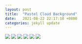 ```yaml
---
layout: post
title:  "Pastel Cloud Background"
date:   2021-08-22 22:17:10 +0800
categories: jekyll update
---
```

<style>c {display:block}</style>
<img src='https://blog.kakaocdn.net/dn/bnUtv5/btqDvgSRHKx/9x5toEXSTwjhzWXC9ZC31K/img.jpg'>
<img src='https://www.wallpapertip.com/wmimgs/68-687498_wallpaper-clouds-porous-rainbow-sky-shine-rays-pastel.jpg'>
<img src='https://img1.daumcdn.net/thumb/R1280x0/?scode=mtistory2&fname=https%3A%2F%2Fblog.kakaocdn.net%2Fdn%2Fl6O3y%2FbtqHXCxQopa%2FJgpLd9lYSZWbXRob4KKzo0%2Fimg.jpg'>
<img src='https://img1.daumcdn.net/thumb/R1280x0/?scode=mtistory2&fname=https%3A%2F%2Fblog.kakaocdn.net%2Fdn%2FdodYib%2FbtqHZkjd9Km%2FtyHIm9yOkzgGeotejLhKA0%2Fimg.jpg'>
<img src='https://img1.daumcdn.net/thumb/R1280x0/?scode=mtistory2&fname=https%3A%2F%2Fblog.kakaocdn.net%2Fdn%2Fk8mR5%2FbtqIaszQO6F%2FiKdmWbtrvPm4VsYsPPhEw0%2Fimg.jpg'>
<img src='https://pbs.twimg.com/media/Dl6yjbOUcAAp2iH.jpg'>
